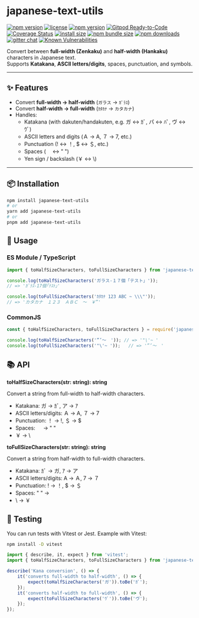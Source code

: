 # japanese-text-utils

[![npm version](https://img.shields.io/npm/v/japanese-text-utils.svg?style=flat-square)](https://www.npmjs.com/package/japanese-text-utils)
[![license](https://img.shields.io/npm/l/japanese-text-utils.svg?style=flat-square)](LICENSE)
[![npm version](https://img.shields.io/npm/v/japanese-text-utils.svg?style=flat-square)](https://www.npmjs.org/package/japanese-text-utils)
[![Gitpod Ready-to-Code](https://img.shields.io/badge/Gitpod-Ready--to--Code-blue?logo=gitpod&style=flat-square)](https://gitpod.io/#https://github.com/japanese-text-utils/japanese-text-utils)
[![Coverage Status](https://coveralls.io/repos/github/dovutuan/japanese-text-utils/badge.svg?branch=master)](https://coveralls.io/github/dovutuan/japanese-text-utils?branch=master)
[![install size](https://packagephobia.com/badge?p=japanese-text-utils)](https://packagephobia.com/result?p=japanese-text-utils)
[![npm bundle size](https://img.shields.io/bundlephobia/minzip/japanese-text-utils?style=flat-square)](https://bundlephobia.com/package/japanese-text-utils@latest)
[![npm downloads](https://img.shields.io/npm/dm/japanese-text-utils.svg?style=flat-square)](https://npm-stat.com/charts.html?package=japanese-text-utils)
[![gitter chat](https://img.shields.io/gitter/room/mzabriskie/japanese-text-utils.svg?style=flat-square)](https://gitter.im/mzabriskie/japanese-text-utils)
[![Known Vulnerabilities](https://snyk.io/test/npm/japanese-text-utils/badge.svg)](https://snyk.io/test/npm/japanese-text-utils)

Convert between **full-width (Zenkaku)** and **half-width (Hankaku)** characters in Japanese text.  
Supports **Katakana**, **ASCII letters/digits**, spaces, punctuation, and symbols.

---

## ✨ Features

- Convert **full-width → half-width** (`ガラス` → `ｶﾞﾗｽ`)
- Convert **half-width → full-width** (`ｶﾀｶﾅ` → `カタカナ`)
- Handles:
    - Katakana (with dakuten/handakuten, e.g. ガ ↔ ｶﾞ, パ ↔ ﾊﾟ, ヴ ↔ ｳﾞ)
    - ASCII letters and digits (Ａ → A, ７ → 7, etc.)
    - Punctuation (! ↔ ！, $ ↔ ＄, etc.)
    - Spaces (　 ↔ " ")
    - Yen sign / backslash (￥ ↔ \\)

---

## 📦 Installation

```bash
npm install japanese-text-utils
# or
yarn add japanese-text-utils
# or
pnpm add japanese-text-utils
```

## 🚀 Usage
### ES Module / TypeScript
```typescript
import { toHalfSizeCharacters, toFullSizeCharacters } from 'japanese-text-utils';

console.log(toHalfSizeCharacters('ガラス-１７個「テスト」'));
// => 'ｶﾞﾗｽ-17個｢ﾃｽﾄ｣'

console.log(toFullSizeCharacters('ｶﾀｶﾅ 123 ABC ~ \\\"'));
// => 'カタカナ　１２３　ＡＢＣ　～　￥”'
```

### CommonJS
```javascript
const { toHalfSizeCharacters, toFullSizeCharacters } = require('japanese-text-utils');

console.log(toHalfSizeCharacters('”’～　')); // => '"\'~ '
console.log(toFullSizeCharacters('"\'~ '));   // => '”’～　'
```

## 📚 API
**toHalfSizeCharacters(str: string): string**

Convert a string from full-width to half-width characters.

- Katakana: ガ → ｶﾞ, ア → ｱ
- ASCII letters/digits: Ａ → A, ７ → 7
- Punctuation: ！ → !, ＄ → $
- Spaces: 　 → " "
- ￥ → \

**toFullSizeCharacters(str: string): string**

Convert a string from half-width to full-width characters.

- Katakana: ｶﾞ → ガ, ｱ → ア
- ASCII letters/digits: A → Ａ, 7 → ７
- Punctuation: ! → ！, $ → ＄
- Spaces: " " → 　
- \ → ￥

## 🧪 Testing

You can run tests with Vitest or Jest. Example with Vitest:
```bash
npm install -D vitest
```
```typescript
import { describe, it, expect } from 'vitest';
import { toHalfSizeCharacters, toFullSizeCharacters } from 'japanese-text-utils';

describe('Kana conversion', () => {
    it('converts full-width to half-width', () => {
        expect(toHalfSizeCharacters('ガ')).toBe('ｶﾞ');
    });
    it('converts half-width to full-width', () => {
        expect(toFullSizeCharacters('ｳﾞ')).toBe('ヴ');
    });
});
```
